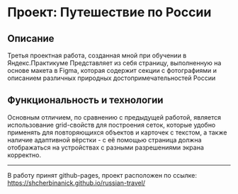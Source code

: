 # Проект: Путешествие по России

## Описание

Третья проектная работа, созданная мной при обучении в Яндекс.Практикуме
Представляет из себя страницу, выполненную на основе макета в Figma, которая содержит секции с фотографиями и описанием различных природных достопримечательностей России

## Функциональность и технологии

Основным отличием, по сравнению с предыдущей работой, является использование grid-свойств для построения сеток, которые удобно применять для повторяющихся объектов и карточек с текстом, а также наличие адаптивной вёрстки - с её помощью страница должна отображаться на устройствах с разными разрешениями экрана корректно.

---
В работу принят github-pages, проект расположен по ссылке: https://shcherbinanick.github.io/russian-travel/
